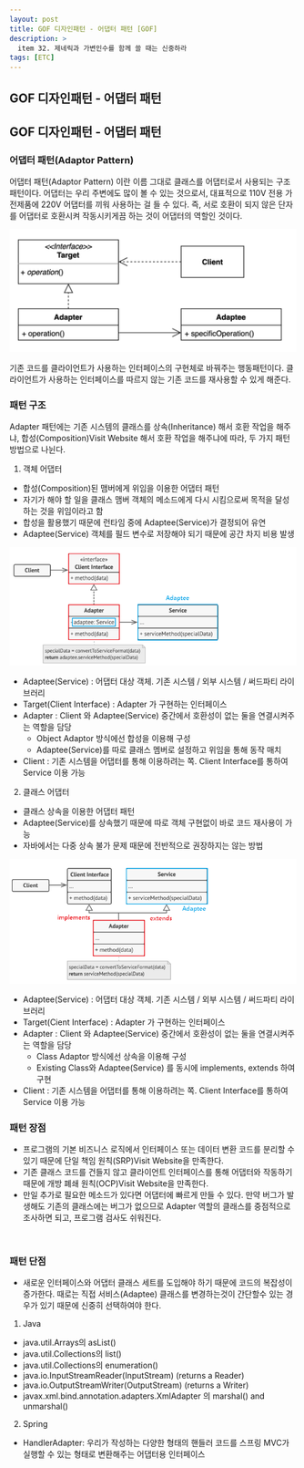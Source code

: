 ```yaml
---
layout: post
title: GOF 디자인패턴 - 어댑터 패턴 [GOF]
description: >
  item 32. 제네릭과 가변인수를 함께 쓸 때는 신중하라
tags: [ETC]
---
```


## GOF 디자인패턴 - 어댑터 패턴

## GOF 디자인패턴 - 어댑터 패턴

### 어댑터 패턴(Adaptor Pattern)

어댑터 패턴(Adaptor Pattern) 이란 이름 그대로 클래스를 어댑터로서 사용되는 구조 패턴이다.
어댑터는 우리 주변에도 많이 볼 수 있는 것으로서, 대표적으로 110V 전용 가전제품에 220V 어댑터를 끼워 사용하는 걸 들 수 있다. 즉, 서로 호환이 되지 않은 단자를 어댑터로 호환시켜 작동시키게끔 하는 것이 어댑터의 역할인 것이다.

![alt text](image-2.png)

기존 코드를 클라이언트가 사용하는 인터페이스의 구현체로 바꿔주는 행동패턴이다. 클라이언트가 사용하는 인터페이스를 따르지 않는 기존 코드를 재사용할 수 있게 해준다.

### 패턴 구조

Adapter 패턴에는 기존 시스템의 클래스를 상속(Inheritance) 해서 호환 작업을 해주냐, 합성(Composition)Visit Website 해서 호환 작업을 해주냐에 따라, 두 가지 패턴 방법으로 나뉜다.

1. 객체 어댑터

- 합성(Composition)된 맴버에게 위임을 이용한 어댑터 패턴 
- 자기가 해야 할 일을 클래스 맴버 객체의 메소드에게 다시 시킴으로써 목적을 달성하는 것을 위임이라고 함
- 합성을 활용했기 때문에 런타임 중에 Adaptee(Service)가 결정되어 유연
- Adaptee(Service) 객체를 필드 변수로 저장해야 되기 때문에 공간 차지 비용 발생

![alt text](image-3.png)

- Adaptee(Service) : 어댑터 대상 객체. 기존 시스템 / 외부 시스템 / 써드파티 라이브러리
- Target(Client Interface) : Adapter 가 구현하는 인터페이스
- Adapter : Client 와 Adaptee(Service) 중간에서 호환성이 없는 둘을 연결시켜주는 역할을 담당
  - Object Adaptor 방식에선 합성을 이용해 구성
  - Adaptee(Service)를 따로 클래스 멤버로 설정하고 위임을 통해 동작 매치
- Client : 기존 시스템을 어댑터를 통해 이용하려는 쪽. Client Interface를 통하여 Service 이용 가능


2. 클래스 어댑터

- 클래스 상속을 이용한 어댑터 패턴
- Adaptee(Service)를 상속했기 때문에 따로 객체 구현없이 바로 코드 재사용이 가능
- 자바에서는 다중 상속 불가 문제 때문에 전반적으로 권장하지는 않는 방법

![alt text](image-4.png)

- Adaptee(Service) : 어댑터 대상 객체. 기존 시스템 / 외부 시스템 / 써드파티 라이브러리
- Target(Cient Interface) : Adapter 가 구현하는 인터페이스
- Adapter : Client 와 Adaptee(Service) 중간에서 호환성이 없는 둘을 연결시켜주는 역할을 담당
  - Class Adaptor 방식에선 상속을 이용해 구성
  - Existing Class와 Adaptee(Service) 를 동시에 implements, extends 하여 구현
- Client : 기존 시스템을 어댑터를 통해 이용하려는 쪽. Client Interface를 통하여 Service 이용 가능

### 패턴 장점

- 프로그램의 기본 비즈니스 로직에서 인터페이스 또는 데이터 변환 코드를 분리할 수 있기 때문에 단일 책임 원칙(SRP)Visit Website을 만족한다.
- 기존 클래스 코드를 건들지 않고 클라이언트 인터페이스를 통해 어댑터와 작동하기 때문에 개방 폐쇄 원칙(OCP)Visit Website을 만족한다.
- 만일 추가로 필요한 메소드가 있다면 어댑터에 빠르게 만들 수 있다. 만약 버그가 발생해도 기존의 클래스에는 버그가 없으므로 Adapter 역할의 클래스를 중점적으로 조사하면 되고, 프로그램 검사도 쉬워진다.

 
### 패턴 단점

- 새로운 인터페이스와 어댑터 클래스 세트를 도입해야 하기 때문에 코드의 복잡성이 증가한다. 때로는 직접 서비스(Adaptee) 클래스를 변경하는것이 간단할수 있는 경우가 있기 때문에 신중히 선택하여야 한다.


1. Java

- java.util.Arrays의 asList()
- java.util.Collections의 list()
- java.util.Collections의 enumeration()
- java.io.InputStreamReader(InputStream) (returns a Reader)
- java.io.OutputStreamWriter(OutputStream) (returns a Writer)
- javax.xml.bind.annotation.adapters.XmlAdapter 의 marshal() and unmarshal()

2. Spring
  
- HandlerAdapter: 우리가 작성하는 다양한 형태의 핸들러 코드를 스프링 MVC가 실행할 수 있는 형태로 변환해주는 어댑터용 인터페이스